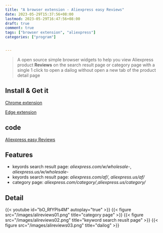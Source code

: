 ```yaml
---
title: "A browser extension - Aliexpress easy Reviews"
date: 2023-05-29T15:37:56+08:00
lastmod: 2023-05-29T16:47:56+08:00
draft: true
comment: true
tags: ["browser extension", "aliexpress"]
categories: ["program"]


---
```


> A open source simple browser widgets to help you view Aliexpress product **Reviews** on the search result page or category page with a single 1 click to open a dailog without open a new tab of the product detail page



## Install & Get it

  [Chrome extension](https://chrome.google.com/webstore/detail/aliexpress-easy-reviews/jpejincpobgdepoapjhhjffigkmkggbf)

  [Edge extension](https://microsoftedge.microsoft.com/addons/detail/mcjpkgijfjemcaofedeilkkhggoldnoo)

  


## code
 [Aliexpress easy Reviews](https://github.com/tiger-oy/alireviews)

## Features  

-  keyords search result page: *aliexpress.com/w/wholesale-*, *aliexpress.us/w/wholesale-*
-  keyords search result page: *aliexpress.com/af/*, *aliexpress.us/af/*
-  category page: *aliexpress.com/category/*,*aliexpress.us/category/*


## Detail 


{{< youtube id="bO_RfYPls4M" autoplay="true" >}}
{{< figure src="/images/alireviews01.png" title="category page" >}}
{{< figure src="/images/alireviews02.png" title="keyword search reuslt page" >}}
{{< figure src="/images/alireviews03.png" title="dailog" >}}
